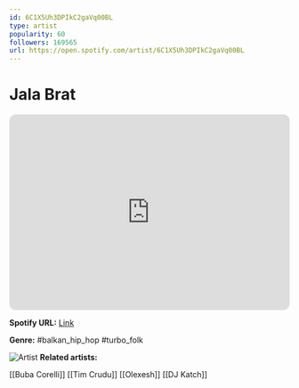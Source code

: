 ```yaml
---
id: 6C1X5Uh3DPIkC2gaVq00BL
type: artist
popularity: 60
followers: 169565
url: https://open.spotify.com/artist/6C1X5Uh3DPIkC2gaVq00BL
---
```

# Jala Brat

<iframe style="border-radius:12px" src="https://open.spotify.com/embed/artist/6C1X5Uh3DPIkC2gaVq00BL" width="100%" height="352" frameBorder="0" allowfullscreen="" allow="autoplay; clipboard-write; encrypted-media; fullscreen; picture-in-picture" loading="lazy"></iframe>

**Spotify URL:** [Link](https://open.spotify.com/artist/6C1X5Uh3DPIkC2gaVq00BL)

**Genre:**  #balkan_hip_hop #turbo_folk

![Artist](https://i.scdn.co/image/ab6761610000e5ebd0bf3e3c982eb5dae903fef6)
**Related artists:**

[[Buba Corelli]]
[[Tim Crudu]]
[[Olexesh]]
[[DJ Katch]]
